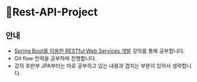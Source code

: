 # 🌱Rest-API-Project
## 안내
- [Spring Boot를 이용한 RESTful Web Services 개발](https://www.inflearn.com/course/spring-boot-restful-web-services/dashboard) 강의를 통해 공부합니다.
- Git flow 전략을 공부하며 진행합니다.
- 강의 후반부 JPA부터는 따로 공부하고 있는 내용과 겹치는 부분이 있어서 생략합니다.
